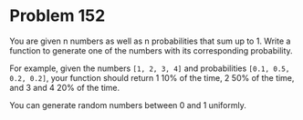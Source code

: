 # Problem 152

You are given n numbers as well as n probabilities that sum up to 1. Write a
function to generate one of the numbers with its corresponding probability.

For example, given the numbers `[1, 2, 3, 4]` and probabilities
`[0.1, 0.5, 0.2, 0.2]`, your function should return 1 10% of the time, 2 50% of
the time, and 3 and 4 20% of the time.

You can generate random numbers between 0 and 1 uniformly.